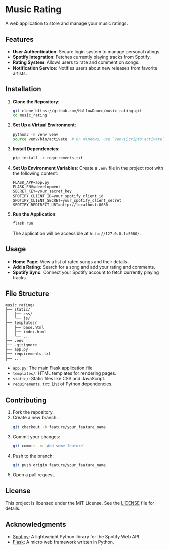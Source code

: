 
# Music Rating

A web application to store and manage your music ratings.

## Features

- **User Authentication**: Secure login system to manage personal ratings.
- **Spotify Integration**: Fetches currently playing tracks from Spotify.
- **Rating System**: Allows users to rate and comment on songs.
- **Notification Service**: Notifies users about new releases from favorite artists.

## Installation

1. **Clone the Repository**:
   ```bash
   git clone https://github.com/HallowDance/music_rating.git
   cd music_rating
   ```

2. **Set Up a Virtual Environment**:
   ```bash
   python3 -m venv venv
   source venv/bin/activate  # On Windows, use `venv\Scripts\activate`
   ```

3. **Install Dependencies**:
   ```bash
   pip install -r requirements.txt
   ```

4. **Set Up Environment Variables**:
   Create a `.env` file in the project root with the following content:
   ```env
   FLASK_APP=app.py
   FLASK_ENV=development
   SECRET_KEY=your_secret_key
   SPOTIPY_CLIENT_ID=your_spotify_client_id
   SPOTIPY_CLIENT_SECRET=your_spotify_client_secret
   SPOTIPY_REDIRECT_URI=http://localhost:8080
   ```

5. **Run the Application**:
   ```bash
   flask run
   ```
   The application will be accessible at `http://127.0.0.1:5000/`.

## Usage

- **Home Page**: View a list of rated songs and their details.
- **Add a Rating**: Search for a song and add your rating and comments.
- **Spotify Sync**: Connect your Spotify account to fetch currently playing tracks.

## File Structure

```
music_rating/
├── static/
│   ├── css/
│   └── js/
├── templates/
│   ├── base.html
│   ├── index.html
│   └── ...
├── .env
├── .gitignore
├── app.py
├── requirements.txt
├── ...
```

- `app.py`: The main Flask application file.
- `templates/`: HTML templates for rendering pages.
- `static/`: Static files like CSS and JavaScript.
- `requirements.txt`: List of Python dependencies.

## Contributing

1. Fork the repository.
2. Create a new branch:
   ```bash
   git checkout -b feature/your_feature_name
   ```
3. Commit your changes:
   ```bash
   git commit -m 'Add some feature'
   ```
4. Push to the branch:
   ```bash
   git push origin feature/your_feature_name
   ```
5. Open a pull request.

## License

This project is licensed under the MIT License. See the [LICENSE](LICENSE) file for details.

## Acknowledgments

- [Spotipy](https://spotipy.readthedocs.io/): A lightweight Python library for the Spotify Web API.
- [Flask](https://flask.palletsprojects.com/): A micro web framework written in Python.

